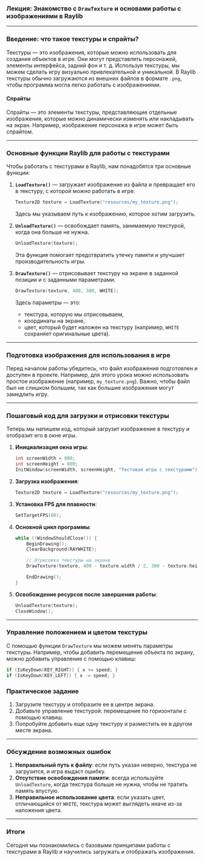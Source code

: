 ### Лекция: Знакомство с `DrawTexture` и основами работы с изображениями в Raylib

---

### Введение: что такое текстуры и спрайты?

Текстуры — это изображения, которые можно использовать для создания объектов в игре. Они могут представлять персонажей, элементы интерфейса, задний фон и т. д. Используя текстуры, мы можем сделать игру визуально привлекательной и уникальной. В Raylib текстуры обычно загружаются из внешних файлов в формате `.png`, чтобы программа могла легко работать с изображениями.

#### Спрайты
Спрайты — это элементы текстуры, представляющие отдельные изображения, которые можно динамически изменять или накладывать на экран. Например, изображение персонажа в игре может быть спрайтом.

---

### Основные функции Raylib для работы с текстурами

Чтобы работать с текстурами в Raylib, нам понадобятся три основные функции:

1. **`LoadTexture()`** — загружает изображение из файла и превращает его в текстуру, с которой можно работать в игре.
   ```cpp
   Texture2D texture = LoadTexture("resources/my_texture.png");
   ```
   Здесь мы указываем путь к изображению, которое хотим загрузить.

2. **`UnloadTexture()`** — освобождает память, занимаемую текстурой, когда она больше не нужна.
   ```cpp
   UnloadTexture(texture);
   ```
   Эта функция помогает предотвратить утечку памяти и улучшает производительность игры.

3. **`DrawTexture()`** — отрисовывает текстуру на экране в заданной позиции и с заданными параметрами.
   ```cpp
   DrawTexture(texture, 400, 300, WHITE);
   ```
   Здесь параметры — это:
   - текстура, которую мы отрисовываем,
   - координаты на экране,
   - цвет, который будет наложен на текстуру (например, `WHITE` сохраняет оригинальные цвета).

---

### Подготовка изображения для использования в игре

Перед началом работы убедитесь, что файл изображения подготовлен и доступен в проекте. Например, для этого урока можно использовать простое изображение (например, `my_texture.png`). Важно, чтобы файл был не слишком большим, так как большие изображения могут замедлить игру.

---

### Пошаговый код для загрузки и отрисовки текстуры

Теперь мы напишем код, который загрузит изображение в текстуру и отобразит его в окне игры.

1. **Инициализация окна игры**:
   ```cpp
   int screenWidth = 800;
   int screenHeight = 600;
   InitWindow(screenWidth, screenHeight, "Тестовая игра с текстурами");
   ```

2. **Загрузка изображения**:
   ```cpp
   Texture2D texture = LoadTexture("resources/my_texture.png");
   ```

3. **Установка FPS для плавности**:
   ```cpp
   SetTargetFPS(60);
   ```

4. **Основной цикл программы**:
   ```cpp
   while (!WindowShouldClose()) {
       BeginDrawing();
       ClearBackground(RAYWHITE);

       // Отрисовка текстуры на экране
       DrawTexture(texture, 400 - texture.width / 2, 300 - texture.height / 2, WHITE);

       EndDrawing();
   }
   ```

5. **Освобождение ресурсов после завершения работы**:
   ```cpp
   UnloadTexture(texture);
   CloseWindow();
   ```

---

### Управление положением и цветом текстуры

С помощью функции `DrawTexture` мы можем менять параметры текстуры. Например, чтобы добавить перемещение объекта по экрану, можно добавить управление с помощью клавиш:

```cpp
if (IsKeyDown(KEY_RIGHT)) { x += speed; }
if (IsKeyDown(KEY_LEFT)) { x -= speed; }
```

### Практическое задание

1. Загрузите текстуру и отобразите ее в центре экрана.
2. Добавьте управление текстурой: перемещение по горизонтали с помощью клавиш.
3. Попробуйте добавить еще одну текстуру и разместить ее в другом месте экрана.

---

### Обсуждение возможных ошибок

1. **Неправильный путь к файлу**: если путь указан неверно, текстура не загрузится, и игра выдаст ошибку.
2. **Отсутствие освобождения памяти**: всегда используйте `UnloadTexture`, когда текстура больше не нужна, чтобы не тратить память впустую.
3. **Неправильное использование цвета**: если указать цвет, отличающийся от `WHITE`, текстура может выглядеть иначе из-за наложения цвета.

---

### Итоги

Сегодня мы познакомились с базовыми принципами работы с текстурами в Raylib и научились загружать и отображать изображения.
